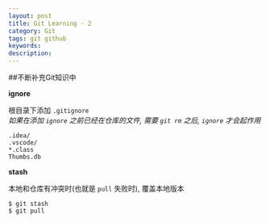 ```yaml
---
layout: post
title: Git Learning - 2
category: Git
tags: git github
keywords:
description:
---
```

##不断补充Git知识中  

**ignore**  

根目录下添加 `.gitignore`  
*如果在添加 `ignore` 之前已经在仓库的文件, 需要 `git rm` 之后, `ignore` 才会起作用*  

```
.idea/
.vscode/
*.class
Thumbs.db
```  

**stash**  

本地和仓库有冲突时(也就是 `pull` 失败时), 覆盖本地版本  

```
$ git stash
$ git pull
```  